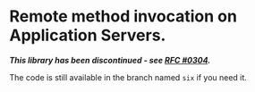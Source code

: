 Remote method invocation on Application Servers.
================================================

***This library has been discontinued - see [RFC #0304](https://github.com/xp-framework/rfc/issues/304).***

The code is still available in the branch named `six` if you need it.
